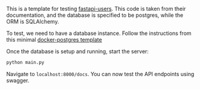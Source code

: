 This is a template for testing [fastapi-users](https://github.com/fastapi-users/fastapi-users). This code is taken from their documentation, and the database is specified to be postgres, while the ORM is SQLAlchemy.

To test, we need to have a database instance. Follow the instructions from this minimal [docker-postgres template](https://github.com/altristan/docker-postgres)

Once the database is setup and running, start the server:
``` bash
python main.py
```

Navigate to ``localhost:8000/docs``. You can now test the API endpoints using swagger.